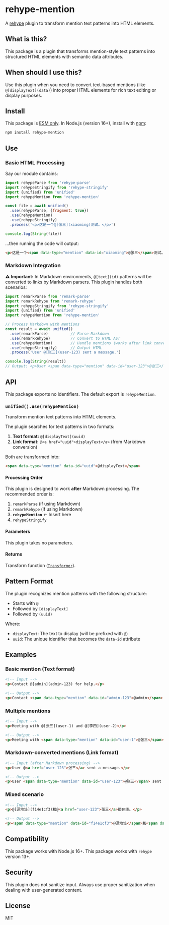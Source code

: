 # rehype-mention

A [rehype](https://github.com/rehypejs/rehype) plugin to transform mention text patterns into HTML elements.

## What is this?

This package is a plugin that transforms mention-style text patterns into structured HTML elements with semantic data attributes.

## When should I use this?

Use this plugin when you need to convert text-based mentions (like `@[displayText](data)`) into proper HTML elements for rich text editing or display purposes.

## Install

This package is [ESM only](https://gist.github.com/sindresorhus/a39789f98801d908bbc7ff3ecc99d99c).
In Node.js (version 16+), install with [npm](https://docs.npmjs.com/cli/install):

```sh
npm install rehype-mention
```

## Use

### Basic HTML Processing

Say our module contains:

```js
import rehypeParse from 'rehype-parse'
import rehypeStringify from 'rehype-stringify'
import {unified} from 'unified'
import rehypeMention from 'rehype-mention'

const file = await unified()
  .use(rehypeParse, {fragment: true})
  .use(rehypeMention)
  .use(rehypeStringify)
  .process('<p>这是一个@[张三](xiaoming)测试。</p>')

console.log(String(file))
```

…then running the code will output:

```html
<p>这是一个<span data-type="mention" data-id="xiaoming">@张三</span>测试。</p>
```

### Markdown Integration

**⚠️ Important:** In Markdown environments, `@[text](id)` patterns will be converted to links by Markdown parsers. This plugin handles both scenarios:

```js
import remarkParse from 'remark-parse'
import remarkRehype from 'remark-rehype'
import rehypeStringify from 'rehype-stringify'
import {unified} from 'unified'
import rehypeMention from 'rehype-mention'

// Process Markdown with mentions
const result = await unified()
  .use(remarkParse)          // Parse Markdown
  .use(remarkRehype)         // Convert to HTML AST
  .use(rehypeMention)        // Handle mentions (works after link conversion)
  .use(rehypeStringify)      // Output HTML
  .process('User @[张三](user-123) sent a message.')

console.log(String(result))
// Output: <p>User <span data-type="mention" data-id="user-123">@张三</span> sent a message.</p>
```

## API

This package exports no identifiers.
The default export is `rehypeMention`.

### `unified().use(rehypeMention)`

Transform mention text patterns into HTML elements.

The plugin searches for text patterns in two formats:

1. **Text format:** `@[displayText](uuid)`
2. **Link format:** `@<a href="uuid">displayText</a>` (from Markdown conversion)

Both are transformed into:

```html
<span data-type="mention" data-id="uuid">@displayText</span>
```

#### Processing Order

This plugin is designed to work **after** Markdown processing. The recommended order is:

1. `remarkParse` (if using Markdown)
2. `remarkRehype` (if using Markdown)
3. **`rehypeMention`** ← Insert here
4. `rehypeStringify`

#### Parameters

This plugin takes no parameters.

#### Returns

Transform function ([`Transformer`](https://github.com/unifiedjs/unified#transformer)).

## Pattern Format

The plugin recognizes mention patterns with the following structure:

- Starts with `@`
- Followed by `[displayText]`
- Followed by `(uuid)`

Where:

- `displayText`: The text to display (will be prefixed with `@`)
- `uuid`: The unique identifier that becomes the `data-id` attribute

## Examples

### Basic mention (Text format)

```html
<!-- Input -->
<p>Contact @[admin](admin-123) for help.</p>

<!-- Output -->
<p>Contact <span data-type="mention" data-id="admin-123">@admin</span> for help.</p>
```

### Multiple mentions

```html
<!-- Input -->
<p>Meeting with @[张三](user-1) and @[李四](user-2)</p>

<!-- Output -->
<p>Meeting with <span data-type="mention" data-id="user-1">@张三</span> and <span data-type="mention" data-id="user-2">@李四</span></p>
```

### Markdown-converted mentions (Link format)

```html
<!-- Input (after Markdown processing) -->
<p>User @<a href="user-123">张三</a> sent a message.</p>

<!-- Output -->
<p>User <span data-type="mention" data-id="user-123">@张三</span> sent a message.</p>
```

### Mixed scenario

```html
<!-- Input -->
<p>@[源地址](f14e1cf3)和@<a href="user-123">张三</a>都在线。</p>

<!-- Output -->
<p><span data-type="mention" data-id="f14e1cf3">@源地址</span>和<span data-type="mention" data-id="user-123">@张三</span>都在线。</p>
```

## Compatibility

This package works with Node.js 16+.
This package works with `rehype` version 13+.

## Security

This plugin does not sanitize input. Always use proper sanitization when dealing with user-generated content.

## License

MIT
